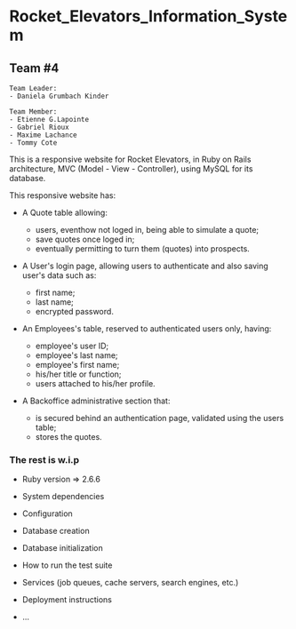 # Rocket_Elevators_Information_System

## Team #4
```
Team Leader:
- Daniela Grumbach Kinder

Team Member:
- Etienne G.Lapointe
- Gabriel Rioux
- Maxime Lachance
- Tommy Cote
```

This is a responsive website for Rocket Elevators, in Ruby on Rails architecture, MVC (Model - View - Controller), using MySQL for its database.

This responsive website has:

  - A Quote table allowing:
    - users, eventhow not loged in, being able to simulate a quote;
    - save quotes once loged in;
    - eventually permitting to turn them (quotes) into prospects.

  - A User's login page, allowing users to authenticate and also saving user's data such as:
    - first name;
    - last name;
    - encrypted password.

  - An Employees's table, reserved to authenticated users only, having:
    - employee's user ID;
    - employee's last name;
    - employee's first name;
    - his/her title or function;
    - users attached to his/her profile.

  - A Backoffice administrative section that:
    - is secured behind an authentication page, validated using the users table;
    - stores the quotes.

  











### The rest is w.i.p

* Ruby version => 2.6.6

* System dependencies

* Configuration

* Database creation

* Database initialization

* How to run the test suite

* Services (job queues, cache servers, search engines, etc.)

* Deployment instructions

* ...
